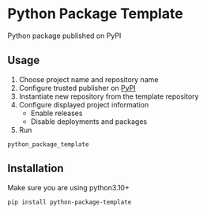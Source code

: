 # Python Package Template
Python package published on PyPI

## Usage
1) Choose project name and repository name
2) Configure trusted publisher on [PyPI](https://pypi.org/manage/account/publishing/)
3) Instantiate new repository from the template repository 
4) Configure displayed project information
   * Enable releases
   * Disable deployments and packages
5) Run
  ```shell
  python_package_template
  ```
## Installation

Make sure you are using python3.10+

```shell
pip install python-package-template
```


